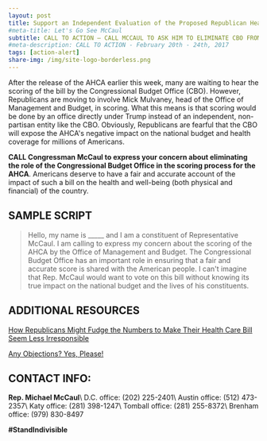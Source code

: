 ```yaml
---
layout: post
title: Support an Independent Evaluation of the Proposed Republican Healthcare Bill
#meta-title: Let's Go See McCaul
subtitle: CALL TO ACTION – CALL MCCAUL TO ASK HIM TO ELIMINATE CBO FROM HEALTHCARE BILL SCORING
#meta-description: CALL TO ACTION - February 20th - 24th, 2017
tags: [action-alert]
share-img: /img/site-logo-borderless.png
---
```

After the release of the AHCA earlier this week, many are waiting to hear the scoring of the bill by the Congressional Budget Office (CBO). However, Republicans are moving to involve Mick Mulvaney, head of the Office of Management and Budget, in scoring. What this means is that scoring would be done by an office directly under Trump instead of an independent, non-partisan entity like the CBO. Obviously, Republicans are fearful that the CBO will expose the AHCA's negative impact on the national budget and health coverage for millions of Americans.

**CALL Congressman McCaul to express your concern about eliminating the role of the Congressional Budget Office in the scoring process for the AHCA**. Americans deserve to have a fair and accurate account of the impact of such a bill on the health and well-being (both physical and financial) of the country.

## SAMPLE SCRIPT
> Hello, my name is &#95;&#95;&#95;&#95;&#95; and I am a constituent of Representative McCaul. I am calling to express my concern about the scoring of the AHCA by the Office of Management and Budget. The Congressional Budget Office has an important role in ensuring that a fair and accurate score is shared with the American people. I can't imagine that Rep. McCaul would want to vote on this bill without knowing its true impact on the national budget and the lives of his constituents.

## ADDITIONAL RESOURCES
[How Republicans Might Fudge the Numbers to Make Their Health Care Bill Seem Less Irresponsible](http://nymag.com/daily/intelligencer/2017/03/gop-may-fire-congressional-budget-office-to-save-trumpcare.html)

[Any Objections? Yes, Please!](http://www.slate.com/articles/news_and_politics/politics/2017/03/it_s_going_to_be_hard_for_republicans_to_pass_trumpcare.html)

## CONTACT INFO:

**Rep. Michael McCaul**\\
D.C. office: (202) 225-2401\\
Austin office: (512) 473-2357\\
Katy office: (281) 398-1247\\
Tomball office: (281) 255-8372\\
Brenham office: (979) 830-8497

**#StandIndivisible**

